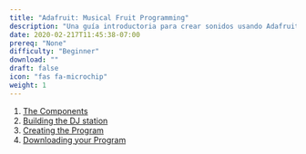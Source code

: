 ```yaml
---
title: "Adafruit: Musical Fruit Programming"
description: "Una guía introductoria para crear sonidos usando Adafruit para aprender sobre hardware"
date: 2020-02-217T11:45:38-07:00
prereq: "None"
difficulty: "Beginner"
download: ""
draft: false
icon: "fas fa-microchip"
weight: 1
---
```


1. [The Components](1-the-components)
2. [Building the DJ station](2-building-the-dj-station)
3. [Creating the Program](3-creating-the-program)
4. [Downloading your Program](4-downloading-your-program)
